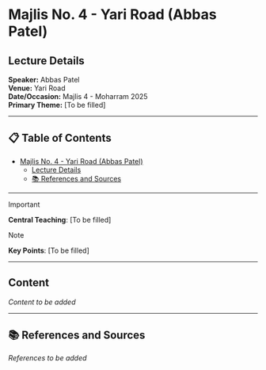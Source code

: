 # Majlis No. 4 - Yari Road (Abbas Patel)

## Lecture Details

**Speaker:** Abbas Patel  
**Venue:** Yari Road  
**Date/Occasion:** Majlis 4 - Moharram 2025  
**Primary Theme:** [To be filled]

---

## 📋 Table of Contents

- [Majlis No. 4 - Yari Road (Abbas Patel)](#majlis-no-4---yari-road-abbas-patel)
  - [Lecture Details](#lecture-details)
  - [📚 References and Sources](#-references-and-sources)

---

> [!IMPORTANT]
> **Central Teaching**: [To be filled]

> [!NOTE]
> **Key Points**: [To be filled]

---

## Content

*Content to be added*

---

## 📚 References and Sources

*References to be added*
